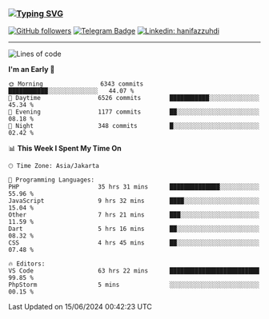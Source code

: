 ### [![Typing SVG](https://readme-typing-svg.herokuapp.com?font=lato&size=22&lines=Hi+There+👋)](https://git.io/typing-svg) 

[![GitHub followers](https://img.shields.io/github/followers/hanifazzuhdi?label=Follow&style=social)](https://github.com/hanifazzuhdi/?tab=follow) 
[![Telegram Badge](https://img.shields.io/badge/-hanif0198-blue?style=social&logo=telegram&link=https://www.t.me/hanif0198/)](https://www.t.me/hanif0198/) 
[![Linkedin: hanifazzuhdi](https://img.shields.io/badge/-hanifazzuhdi-blue?style=flat-square&logo=Linkedin&logoColor=white&link=https://www.linkedin.com/in/hanif-az-zuhdi-69688019b/)](https://www.linkedin.com/in/hanif-az-zuhdi-69688019b/) 

<hr/>

<!--START_SECTION:waka-->
![Lines of code](https://img.shields.io/badge/From%20Hello%20World%20I%27ve%20Written-57.9%20million%20lines%20of%20code-blue)

**I'm an Early 🐤** 

```text
🌞 Morning                6343 commits        ███████████░░░░░░░░░░░░░░   44.07 % 
🌆 Daytime                6526 commits        ███████████░░░░░░░░░░░░░░   45.34 % 
🌃 Evening                1177 commits        ██░░░░░░░░░░░░░░░░░░░░░░░   08.18 % 
🌙 Night                  348 commits         █░░░░░░░░░░░░░░░░░░░░░░░░   02.42 % 
```


📊 **This Week I Spent My Time On** 

```text
🕑︎ Time Zone: Asia/Jakarta

💬 Programming Languages: 
PHP                      35 hrs 31 mins      ██████████████░░░░░░░░░░░   55.96 % 
JavaScript               9 hrs 32 mins       ████░░░░░░░░░░░░░░░░░░░░░   15.04 % 
Other                    7 hrs 21 mins       ███░░░░░░░░░░░░░░░░░░░░░░   11.59 % 
Dart                     5 hrs 16 mins       ██░░░░░░░░░░░░░░░░░░░░░░░   08.32 % 
CSS                      4 hrs 45 mins       ██░░░░░░░░░░░░░░░░░░░░░░░   07.48 % 

🔥 Editors: 
VS Code                  63 hrs 22 mins      █████████████████████████   99.85 % 
PhpStorm                 5 mins              ░░░░░░░░░░░░░░░░░░░░░░░░░   00.15 % 
```


 Last Updated on 15/06/2024 00:42:23 UTC
<!--END_SECTION:waka-->
